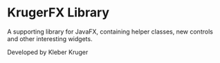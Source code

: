 # KrugerFX Library

A supporting library for JavaFX, containing helper classes, new controls and other interesting widgets.

Developed by Kleber Kruger